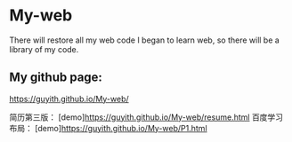 # My-web
There will restore all my web code
I began to learn web, so there will be a library of my code.

My github page:
----
https://guyith.github.io/My-web/

简历第三版：
[demo]https://guyith.github.io/My-web/resume.html
百度学习布局：
[demo]https://guyith.github.io/My-web/P1.html

